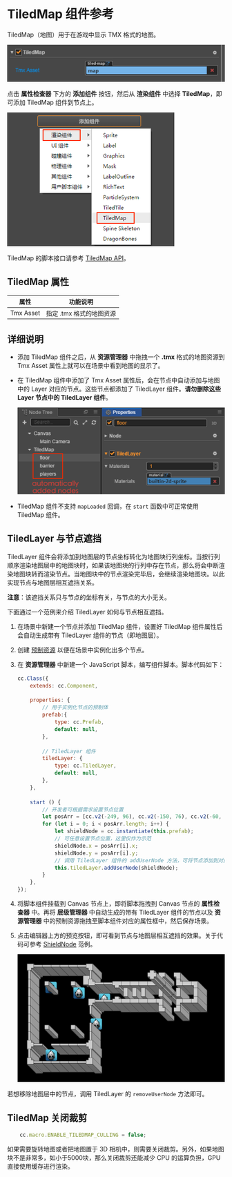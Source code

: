 # TiledMap 组件参考

TiledMap（地图）用于在游戏中显示 TMX 格式的地图。

![tiledmap-component](tiledmap/tiledmap-component.png)

点击 **属性检查器** 下方的 **添加组件** 按钮，然后从 **渲染组件** 中选择 **TiledMap**，即可添加 TiledMap 组件到节点上。

![](./tiledmap/add_tiledmap.png)

TiledMap 的脚本接口请参考 [TiledMap API](../../../api/zh/classes/TiledMap.html)。

## TiledMap 属性

| 属性 |   功能说明
| -------------- | ----------- |
| Tmx Asset | 指定 .tmx 格式的地图资源 |

## 详细说明

- 添加 TiledMap 组件之后，从 **资源管理器** 中拖拽一个 **.tmx** 格式的地图资源到 Tmx Asset 属性上就可以在场景中看到地图的显示了。
- 在 TiledMap 组件中添加了 Tmx Asset 属性后，会在节点中自动添加与地图中的 Layer 对应的节点。这些节点都添加了 TiledLayer 组件。**请勿删除这些 Layer 节点中的 TiledLayer 组件**。

  ![](./tiledmap/tiledlayer.png)
- TiledMap 组件不支持 `mapLoaded` 回调，在 `start` 函数中可正常使用 TiledMap 组件。

## TiledLayer 与节点遮挡

TiledLayer 组件会将添加到地图层的节点坐标转化为地图块行列坐标。当按行列顺序渲染地图层中的地图块时，如果该地图块的行列中存在节点，那么将会中断渲染地图块转而渲染节点。当地图块中的节点渲染完毕后，会继续渲染地图块。以此实现节点与地图层相互遮挡关系。

**注意**：该遮挡关系只与节点的坐标有关，与节点的大小无关。

下面通过一个范例来介绍 TiledLayer 如何与节点相互遮挡。

1. 在场景中新建一个节点并添加 TiledMap 组件，设置好 TiledMap 组件属性后会自动生成带有 TiledLayer 组件的节点（即地图层）。

2. 创建 [预制资源](../asset-workflow/prefab.md) 以便在场景中实例化出多个节点。

3. 在 **资源管理器** 中新建一个 JavaScript 脚本，编写组件脚本。脚本代码如下：

    ```js
    cc.Class({
        extends: cc.Component,
    
        properties: {
            // 用于实例化节点的预制体
            prefab:{
                type: cc.Prefab,
                default: null,
            },
    
            // TiledLayer 组件
            tiledLayer: {
                type: cc.TiledLayer,
                default: null,
            },
        },
    
        start () {
            // 开发者可根据需求设置节点位置
            let posArr = [cc.v2(-249, 96), cc.v2(-150, 76), cc.v2(-60, 54), cc.v2(-248, -144), cc.v2(-89, -34)];
            for (let i = 0; i < posArr.length; i++) {
                let shieldNode = cc.instantiate(this.prefab);
                // 可任意设置节点位置，这里仅作为示范
                shieldNode.x = posArr[i].x;
                shieldNode.y = posArr[i].y;
                // 调用 TiledLayer 组件的 addUserNode 方法，可将节点添加到对应的地图层中，并与地图层产生相互遮挡关系。
                this.tiledLayer.addUserNode(shieldNode); 
            }
        },
    });
    ```

4. 将脚本组件挂载到 Canvas 节点上，即将脚本拖拽到 Canvas 节点的 **属性检查器** 中。再将 **层级管理器** 中自动生成的带有 TiledLayer 组件的节点以及 **资源管理器** 中的预制资源拖拽至脚本组件对应的属性框中，然后保存场景。

5. 点击编辑器上方的预览按钮，即可看到节点与地图层相互遮挡的效果。关于代码可参考 [ShieldNode](https://github.com/cocos-creator/example-cases/tree/master/assets/cases/tiledmap) 范例。

    ![](./tiledmap/shieldNode.png)

若想移除地图层中的节点，调用 TiledLayer 的 `removeUserNode` 方法即可。

## TiledMap 关闭裁剪

```js
    cc.macro.ENABLE_TILEDMAP_CULLING = false;
```

如果需要旋转地图或者把地图置于 3D 相机中，则需要关闭裁剪。另外，如果地图块不是非常多，如小于5000块，那么关闭裁剪还能减少 CPU 的运算负担，GPU 直接使用缓存进行渲染。

